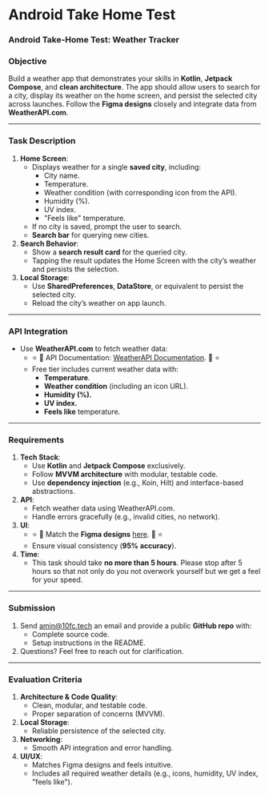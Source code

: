 # Android Take Home Test

### **Android Take-Home Test: Weather Tracker**

### **Objective**

Build a weather app that demonstrates your skills in **Kotlin**, **Jetpack Compose**, and **clean architecture**. The app should allow users to search for a city, display its weather on the home screen, and persist the selected city across launches. Follow the **Figma designs** closely and integrate data from **WeatherAPI.com**.

---

### **Task Description**

1. **Home Screen**:
    - Displays weather for a single **saved city**, including:
        - City name.
        - Temperature.
        - Weather condition (with corresponding icon from the API).
        - Humidity (%).
        - UV index.
        - "Feels like" temperature.
    - If no city is saved, prompt the user to search.
    - **Search bar** for querying new cities.
2. **Search Behavior**:
    - Show a **search result card** for the queried city.
    - Tapping the result updates the Home Screen with the city’s weather and persists the selection.
3. **Local Storage**:
    - Use **SharedPreferences**, **DataStore**, or equivalent to persist the selected city.
    - Reload the city’s weather on app launch.

---

### **API Integration**

- Use **WeatherAPI.com** to fetch weather data:
    - ⭐️ 🔗 API Documentation: [WeatherAPI Documentation](https://www.weatherapi.com/docs/). 🔗 ⭐️
    - Free tier includes current weather data with:
        - **Temperature**.
        - **Weather condition** (including an icon URL).
        - **Humidity (%).**
        - **UV index.**
        - **Feels like** temperature.

---

### **Requirements**

1. **Tech Stack**:
    - Use **Kotlin** and **Jetpack Compose** exclusively.
    - Follow **MVVM architecture** with modular, testable code.
    - Use **dependency injection** (e.g., Koin, Hilt) and interface-based abstractions.
2. **API**:
    - Fetch weather data using WeatherAPI.com.
    - Handle errors gracefully (e.g., invalid cities, no network).
3. **UI**:
    - ⭐️ 🔗 Match the **Figma designs** [here](https://www.figma.com/design/0zySCKWbyeRO805ifaz1lr/Weather-App-Test-Task?node-id=0-1). 🔗 ⭐️
    - Ensure visual consistency (**95% accuracy**).
4. **Time**:
    - This task should take **no more than 5 hours**. Please stop after 5 hours so that not only do you not overwork yourself but we get a feel for your speed.

---

### **Submission**

1. Send [amin@10fc.tech](mailto:amin@10fc.tech) an email and provide a public **GitHub repo** with:
    - Complete source code.
    - Setup instructions in the README.
2. Questions? Feel free to reach out for clarification.

---

### **Evaluation Criteria**

1. **Architecture & Code Quality**:
    - Clean, modular, and testable code.
    - Proper separation of concerns (MVVM).
2. **Local Storage**:
    - Reliable persistence of the selected city.
3. **Networking**:
    - Smooth API integration and error handling.
4. **UI/UX**:
    - Matches Figma designs and feels intuitive.
    - Includes all required weather details (e.g., icons, humidity, UV index, "feels like").
